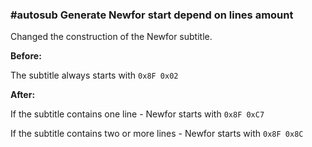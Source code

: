 ### #autosub Generate Newfor start depend on lines amount

Changed the construction of the Newfor subtitle.

**Before:**

The subtitle always starts with `0x8F 0x02`

**After:**

If the subtitle contains one line - Newfor starts with `0x8F 0xC7`

If the subtitle contains two or more lines - Newfor starts with `0x8F 0x8C`
